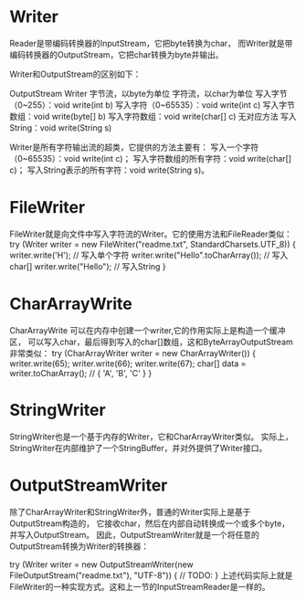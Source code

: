 # Writer
Reader是带编码转换器的InputStream，它把byte转换为char，
而Writer就是带编码转换器的OutputStream，它把char转换为byte并输出。

Writer和OutputStream的区别如下：

OutputStream	                         Writer
字节流，以byte为单位	                   字符流，以char为单位
写入字节（0~255）：void write(int b)	   写入字符（0~65535）：void write(int c)
写入字节数组：void write(byte[] b)	     写入字符数组：void write(char[] c)
无对应方法	                             写入String：void write(String s)

Writer是所有字符输出流的超类，它提供的方法主要有：
写入一个字符（0~65535）：void write(int c)；
写入字符数组的所有字符：void write(char[] c)；
写入String表示的所有字符：void write(String s)。

# FileWriter
FileWriter就是向文件中写入字符流的Writer。它的使用方法和FileReader类似：
try (Writer writer = new FileWriter("readme.txt", StandardCharsets.UTF_8)) {
    writer.write('H'); // 写入单个字符
    writer.write("Hello".toCharArray()); // 写入char[]
    writer.write("Hello"); // 写入String
}

# CharArrayWrite
CharArrayWrite 可以在内存中创建一个writer,它的作用实际上是构造一个缓冲区， 
可以写入char，最后得到写入的char[]数组，这和ByteArrayOutputStream非常类似：
try (CharArrayWriter writer = new CharArrayWriter()) {
    writer.write(65);
    writer.write(66);
    writer.write(67);
    char[] data = writer.toCharArray(); // { 'A', 'B', 'C' }
}

# StringWriter
StringWriter也是一个基于内存的Writer，它和CharArrayWriter类似。
实际上，StringWriter在内部维护了一个StringBuffer，并对外提供了Writer接口。

# OutputStreamWriter
除了CharArrayWriter和StringWriter外，普通的Writer实际上是基于OutputStream构造的，
它接收char，然后在内部自动转换成一个或多个byte，并写入OutputStream。
因此，OutputStreamWriter就是一个将任意的OutputStream转换为Writer的转换器：

try (Writer writer = new OutputStreamWriter(new FileOutputStream("readme.txt"), "UTF-8")) {
    // TODO:
}
上述代码实际上就是FileWriter的一种实现方式。这和上一节的InputStreamReader是一样的。




























































































